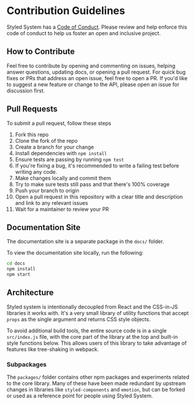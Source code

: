 # Contribution Guidelines

Styled System has a [Code of Conduct][].
Please review and help enforce this code of conduct to help us foster an open and inclusive project.

[code of conduct]: ./CODE_OF_CONDUCT.MD

## How to Contribute

Feel free to contribute by opening and commenting on issues, helping answer questions, updating docs, or opening a pull request.
For quick bug fixes or PRs that address an open issue, feel free to open a PR.
If you'd like to suggest a new feature or change to the API, please open an issue for discussion first.

## Pull Requests

To submit a pull request, follow these steps

1. Fork this repo
2. Clone the fork of the repo
3. Create a branch for your change
4. Install dependencies with `npm install`
5. Ensure tests are passing by running `npm test`
6. If you're fixing a bug, it's recommended to write a failing test before writing any code.
7. Make changes locally and commit them
8. Try to make sure tests still pass and that there's 100% coverage
9. Push your branch to origin
10. Open a pull request in this repository with a clear title and description and link to any relevant issues
11. Wait for a maintainer to review your PR


## Documentation Site

The documentation site is a separate package in the `docs/` folder.

To view the documentation site locally, run the following:

```sh
cd docs
npm install
npm start
```

## Architecture

Styled system is intentionally decoupled from React and the CSS-in-JS libraries it works with. It's a very small library of utility functions that accept `props` as the single argument and returns CSS style objects.

To avoid additional build tools, the entire source code is in a single `src/index.js` file, with the core part of the library at the top and built-in style functions below. This allows users of this library to take advantage of features like tree-shaking in webpack.

### Subpackages

The `packages/` folder contains other npm packages and experiments related to the core library.
Many of these have been made redundant by upstream changes in libraries like `styled-components` and `emotion`, but can be forked or used as a reference point for people using Styled System.
